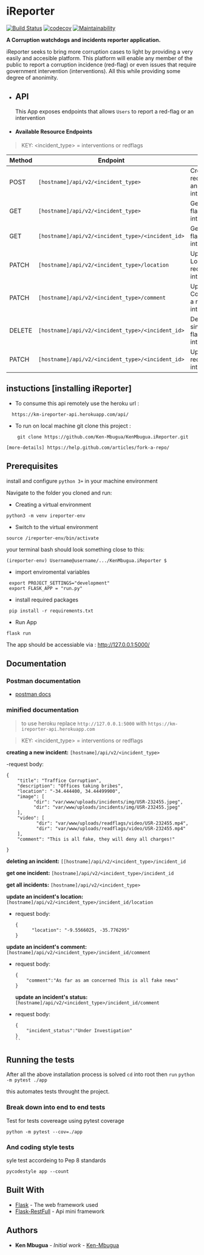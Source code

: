 # iReporter

[![Build Status](https://travis-ci.com/Ken-Mbugua/KenMbugua.iReporter.svg?branch=develop)](https://travis-ci.com/Ken-Mbugua/KenMbugua.iReporter)
[![codecov](https://codecov.io/gh/Ken-Mbugua/KenMbugua.iReporter/branch/develop/graph/badge.svg)](https://codecov.io/gh/Ken-Mbugua/KenMbugua.iReporter)
[![Maintainability](https://api.codeclimate.com/v1/badges/447adbdbd24d34155585/maintainability)](https://codeclimate.com/github/Ken-Mbugua/KenMbugua.iReporter/maintainability)

**A Corruption watchdogs and incidents reporter application.**

iReporter seeks to bring more corruption cases to light by providing a very easily and accesible platform.
This platform will enable any member of the public to report a corruption incidence (red-flag) or even issues that require
government intervention (interventions).
All this while providing some degree of anonimity.

- ## API

  This App exposes endpoints that allows `Users` to report a red-flag or an intervention

- #### Available Resource Endpoints

>  KEY: <incident_type> = interventions or redflags 

| Method | Endpoint                                            | Usage                                          |
| ------ | --------------------------------------------------- | ---------------------------------------------- |
| POST   | `[hostname]/api/v2/<incident_type>`                        | Create a red-flag or an intervention.          |
| GET    | `[hostname]/api/v2/<incident_type>`                        | Get all red-flags or interventions.            |
| GET    | `[hostname]/api/v2/<incident_type>/<incident_id>`          | Get a red-flad or an intervention.             |
| PATCH  | `[hostname]/api/v2/<incident_type>/location` | Update Location of a red-flag or intervention. |
| PATCH  | `[hostname]/api/v2/<incident_type>/comment`  | Update Comment of a red-flag or intervention.  |
| DELETE | `[hostname]/api/v2/<incident_type>/<incident_id>`          | Delete a single red-flag or intervention.      |
| PATCH  | `[hostname]/api/v2/<incident_type>/<incident_id>`          | Update a red-flag or intervention.             |

## instuctions [installing iReporter]

- To consume this api remotely use the heroku url :

```
  https://km-ireporter-api.herokuapp.com/api/
```

- To run on local machine git clone this project :

```
    git clone https://github.com/Ken-Mbugua/KenMbugua.iReporter.git
```

`[more-details] https://help.github.com/articles/fork-a-repo/`

## Prerequisites

install and configure `python 3+` in your machine environment

Navigate to the folder you cloned and run:

- Creating a virtual environment

```
python3 -m venv ireporter-env
```

- Switch to the virtual environment

`source /ireporter-env/bin/activate`

your terminal bash should look something close to this:

`(ireporter-env) Username@username/.../KenMbugua.iReporter $`

- import enviromental variables

```
 export PROJECT_SETTINGS="development"
 export FLASK_APP = "run.py"
```

- install required packages

```
 pip install -r requirements.txt
```

- Run App

```
flask run
```

The app should be accessiable via : http://127.0.0.1:5000/

## Documentation

### Postman documentation 
- [postman docs](https://documenter.getpostman.com/view/6062310/RzfgpVC4)


### minified documentation

> to use heroku replace `http://127.0.0.1:5000` with `https://km-ireporter-api.herokuapp.com`

>  KEY: <incident_type> = interventions or redflags 

**creating a new incident:** `[hostname]/api/v2/<incident_type>`

-request body:

```
{
    "title": "Traffice Corruption",
    "description": "Offices taking bribes",
    "location": "-34.444400, 34.44499900",
    "image": [
          "dir": "var/www/uploads/incidents/img/USR-232455.jpeg",
          "dir": "var/www/uploads/incidents/img/USR-232455.jpeg"
    ],
    "video": [     
           "dir": "var/www/uploads/readflags/video/USR-232455.mp4",
           "dir": "var/www/uploads/readflags/video/USR-232455.mp4"
    ],
    "comment": "This is all fake, they will deny all charges!"

}
```

**deleting an incident:** `[[hostname]/api/v2/<incident_type>/incident_id`

**get one incident:** `[hostname]/api/v2/<incident_type>/incident_id`

**get all incidents:** `[hostname]/api/v2/<incident_type>`

**update an incident's location:** `[hostname]/api/v2/<incident_type>/incident_id/location`

- request body:
  ```
  {
  		"location": "-9.5566025, -35.776295"
  }
  ```

**update an incident's comment:** `[hostname]/api/v2/<incident_type>/incident_id/comment`

- request body:
  ```
  {
  	  "comment":"As far as am concerned This is all fake news"
  }
  ```
  
  **update an incident's status:** `[hostname]/api/v2/<incident_type>/incident_id/comment`

- request body:
  ```
  {
  	  "incident_status":"Under Investigation"
  }
  ``

## Running the tests

After all the above installation process is solved `cd` into root then `run`
`python -m pytest ./app`

this automates tests throught the project.

### Break down into end to end tests

Test for tests covereage using pytest coverage

```
python -m pytest --cov=./app
```

### And coding style tests

syle test accordeing to Pep 8 standards

```
pycodestyle app --count
```

## Built With

- [Flask](http://flask.pocoo.org/docs/1.0/) - The web framework used
- [Flask-RestFull](https://flask-restful.readthedocs.io/en/latest/) - Api mini framework

## Authors

- **Ken Mbugua** - _Initial work_ - [Ken-Mbugua](https://github.com/Ken-MbuguaiReporter)
